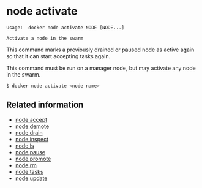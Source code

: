 <!--[metadata]>
+++
title = "node activate"
description = "The node activate command description and usage"
keywords = ["node, activate"]
[menu.main]
parent = "smn_cli"
+++
<![end-metadata]-->

# node activate

    Usage:  docker node activate NODE [NODE...]

    Activate a node in the swarm

This command marks a previously drained or paused node as active again
so that it can start accepting tasks again.

This command must be run on a manager node, but may activate any node
in the swarm.

```bash
$ docker node activate <node name>
```

## Related information

* [node accept](node_accept.md)
* [node demote](node_demote.md)
* [node drain](node_drain.md)
* [node inspect](node_inspect.md)
* [node ls](node_ls.md)
* [node pause](node_pause.md)
* [node promote](node_promote.md)
* [node rm](node_rm.md)
* [node tasks](node_tasks.md)
* [node update](node_update.md)
